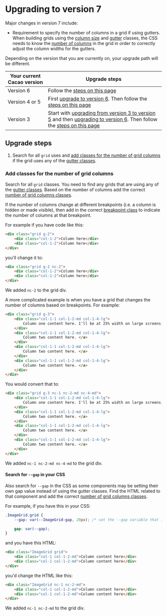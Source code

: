 ---
---

# Upgrading to version 7

Major changes in version 7 include:

- Requirement to specify the number of columns in a grid if using gutters. When building grids using the [column size](/styles/grid-column-size) and [gutter](/styles/gutter) classes, the CSS needs to know the [number of columns](/styles/grid-num-columns) in the grid in order to correctly adjust the column widths for the gutters.

Depending on the version that you are currently on, your upgrade path will be different.

| Your current Cacao version | Upgrade steps |
| ---------------------------|---------------|
| Version 6 | Follow the [steps on this page](#upgrade-steps) |
| Version 4 or 5 | First [upgrade to version 6](/migration/to-v6). Then follow the [steps on this page](#upgrade-steps) |
| Version 3 | Start with [upgrading from version 3 to version 5](/migration/from-v3) and then [upgrading to version 6](/migration/to-v6). Then follow the [steps on this page](#upgrade-steps) |

## Upgrade steps

1. Search for all `grid` uses and [add classes for the number of grid columns](#add-classes-for-the-number-of-grid-columns) if the grid uses any of the [gutter classes](/styles/gutter).

### Add classes for the number of grid columns

Search for all `grid` classes. You need to find any grids that are using any of the [gutter classes](/styles/gutter). Based on the number of columns add the correct [number of grid columns classes](/styles/grid-num-columns).

If the number of columns change at different breakpoints (i.e. a column is hidden or made visible), then add in the correct [breakpoint class](/styles/grid-num-columns#media-query-classes) to indicate the number of columns at that breakpoint.

For example if you have code like this:

```html
<div class="grid g-2">
    <div class="col-1-2">Column here</div>
    <div class="col-1-2">Column here</div>
</div>
```

you'll change it to:

```html
<div class="grid g-2 nc-2">
    <div class="col-1-2">Column here</div>
    <div class="col-1-2">Column here</div>
</div>
```

We added `nc-2` to the grid div.

A more complicated example is when you have a grid that changes the number of columns based on breakpoints. For example:

```html
<div class="grid g-3">
    <div class="col-1-1 col-1-2-md col-1-4-lg">
        Column one content here. I'll be at 25% width on large screens, 50% width on medium screens, and full width on small screens.
    </div>
    <div class="col-1-1 col-1-2-md col-1-4-lg">
        Column two content here. </a>
    </div>
    <div class="col-1-1 col-1-2-md col-1-4-lg">
        Column two content here. </a>
    </div>
    <div class="col-1-1 col-1-2-md col-1-4-lg">
        Column two content here. </a>
    </div>
</div>
```

You would convert that to:

```html
<div class="grid g-3 nc-1 nc-2-md nc-4-md">
    <div class="col-1-1 col-1-2-md col-1-4-lg">
        Column one content here. I'll be at 25% width on large screens, 50% width on medium screens, and full width on small screens.
    </div>
    <div class="col-1-1 col-1-2-md col-1-4-lg">
        Column two content here. </a>
    </div>
    <div class="col-1-1 col-1-2-md col-1-4-lg">
        Column two content here. </a>
    </div>
    <div class="col-1-1 col-1-2-md col-1-4-lg">
        Column two content here. </a>
    </div>
</div>
```

We added `nc-1 nc-2-md nc-4-md` to the grid div.

#### Search for `--gap` in your CSS

Also search for `--gap` in the CSS as some components may be setting their own gap value instead of using the gutter classes. Find the HTML related to that component and add the correct [number of grid columns classes](/styles/grid-num-columns).

For example, if you have this in your CSS:

```css
.ImageGrid.grid {
    --gap: var(--ImageGrid-gap, 20px); /* set the --gap variable that is used by the Cacao grid utility */

    gap: var(--gap);
}
```

and you have this HTML:

```html
<div class="ImageGrid grid">
    <div class="col-1 col-1-2-md">Column content here</div>
    <div class="col-1 col-1-2-md">Column content here</div>
</div>
```

you'd change the HTML like this:

```html
<div class="ImageGrid nc-1 nc-2-md">
    <div class="col-1 col-1-2-md">Column content here</div>
    <div class="col-1 col-1-2-md">Column content here</div>
</div>
```

We added `nc-1 nc-2-md` to the grid div.
